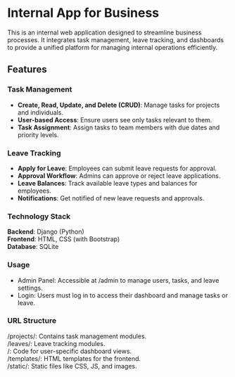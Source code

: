 # Internal App for Business

This is an internal web application designed to streamline business processes. It integrates task management, leave tracking, and dashboards to provide a unified platform for managing internal operations efficiently.

## Features
### Task Management
- **Create, Read, Update, and Delete (CRUD)**: Manage tasks for projects and individuals.
- **User-based Access**: Ensure users see only tasks relevant to them.
- **Task Assignment**: Assign tasks to team members with due dates and priority levels.

### Leave Tracking
- **Apply for Leave**: Employees can submit leave requests for approval.
- **Approval Workflow**: Admins can approve or reject leave applications.
- **Leave Balances**: Track available leave types and balances for employees.
- **Notifications**: Get notified of new leave requests and approvals.

### Technology Stack
**Backend**: Django (Python)\
**Frontend**: HTML, CSS (with Bootstrap)\
**Database**: SQLite

### Usage
- Admin Panel: Accessible at /admin to manage users, tasks, and leave settings.
- Login: Users must log in to access their dashboard and manage tasks or leave.

### URL Structure
/projects/: Contains task management modules.\
/leaves/: Leave tracking modules.\
/: Code for user-specific dashboard views.\
/templates/: HTML templates for the frontend.\
/static/: Static files like CSS, JS, and images.